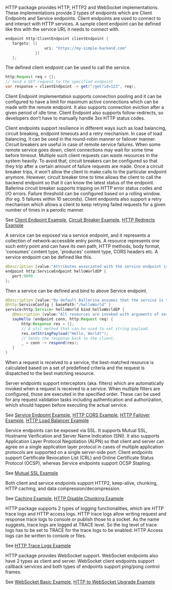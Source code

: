 HTTP package provides HTTP, HTTP2 and WebSocket implementations. These implementations provide 2 types of endpoints which are Client Endpoints and Service endpoints. Client endpoints are used to connect to and interact with HTTP services. A sample client endpoint can be defined like this with the service URL it needs to connect with.

``` java
endpoint http:ClientEndpoint clientEndpoint {
   targets: [{
                 uri: "https://my-simple-backend.com"
             }]
   };
```

The defined client endpoint can be used to call the service.

``` java
http:Request req = {};
// Send a GET request to the specified endpoint
var response = clientEndpoint -> get("/get?id=123", req);
```

Client Endpoint implementation supports connection pooling and it can be configured to have a limit for maximum active connections which can be made with the remote endpoint. It also supports connection eviction after a given period of idle time. Client Endpoint also supports follow-redirects, so developers don’t have to manually handle 3xx HTTP status codes. 

Client endpoints support resilience in different ways such as load balancing, circuit breaking, endpoint timeouts and a retry mechanism. In case of load balancing, it can be used in the round-robin manner or failover manner. Circuit breakers are useful in case of remote service failures. When some remote service goes down, client connections may wait for some time before timeout. Multiple such client requests can waste resources in the system heavily. To avoid that, circuit breakers can be configured so that they trip after a certain amount of failure requests are made. Once a circuit breaker trips, it won’t allow the client to make calls to the particular endpoint anymore. However, circuit breaker time to time allows the client to call the backend endpoint so that it can know the latest status of the endpoint. Ballerina circuit breaker supports tripping on HTTP error status codes and I/O errors. Failure threshold can be configured based on a rolling window. (for eg. 5 failures within 10 seconds). Client endpoints also support a retry mechanism which allows a client to keep retrying failed requests for a given number of times in a perodic manner. 

See [Client Endpoint Example](https://ballerinalang.org/docs/by-example/http-client-connector), [Circuit Breaker Example](https://ballerinalang.org/docs/by-example/http-circuit-breaker), [HTTP Redirects Example](https://ballerinalang.org/docs/by-example/http-redirects)

A service can be exposed via a service endpoint, and it represents a collection of network-accessible entry points. A resource represents one such entry point and can have its own path, HTTP methods, body format, 'consumes' content type, 'produces' content type, CORS headers etc. A service endpoint can be defined like this.

```java
@Description {value:"Attributes associated with the service endpoint is defined here."}
endpoint http:ServiceEndpoint helloWorldEP {
   port:9090
};
```

Then a service can be defined and bind to above Service endpoint.

```java
@Description {value:"By default Ballerina assumes that the service is to be exposed via HTTP/1.1."}
@http:ServiceConfig { basePath:"/helloWorld" }
service<http:Service> helloWorld bind helloWorldEP {
   @Description {value:"All resources are invoked with arguments of server connector and request"}
   sayHello (endpoint conn, http:Request req) {
       http:Response res = {};
       // A util method that can be used to set string payload.
       res.setStringPayload("Hello, World!");
       // Sends the response back to the client.
       _ = conn -> respond(res);
   }
}
```

When a request is received to a service, the best-matched resource is calculated based on a set of predefined criteria and the request is dispatched to the best matching resource. 

Server endpoints support interceptors (aka. filters) which are automatically invoked when a request is received to a service. When multiple filters are configured, those are executed in the specified order. These can be used for any request validation tasks including authentication and authorization, which should happen before executing the actual service. 

See [Service Endpoint Example](https://ballerinalang.org/docs/by-example/http-data-binding), [HTTP CORS Example](https://ballerinalang.org/docs/by-example/http-cors), [HTTP Failover Example](https://ballerinalang.org/docs/by-example/http-failover), [HTTP Load Balancer Example](https://ballerinalang.org/docs/by-example/http-load-balancer)

Service endpoints can be exposed via SSL. It supports Mutual SSL, Hostname Verification and Server Name Indication (SNI). It also supports Application Layer Protocol Negotiation (ALPN) so that client and server can agree on a single application layer protocol in cases of multiple application protocols are supported on a single server-side port. Client endpoints support Certificate Revocation List (CRL) and Online Certificate Status Protocol (OCSP), whereas Service endpoints support OCSP Stapling. 

See [Mutual SSL Example](https://ballerinalang.org/docs/by-example/mutual-ssl)

Both client and service endpoints support HTTP2, keep-alive, chunking, HTTP caching, and data compression/decompression. 

See [Caching Example](https://ballerinalang.org/docs/by-example/caching), [HTTP Disable Chunking Example](https://ballerinalang.org/docs/by-example/http-disable-chunking)

HTTP package supports 2 types of logging functionalities, which are HTTP trace logs and HTTP access logs. HTTP trace logs allow writing request and response trace logs to console or publish those to a socket. As the name suggests, trace logs are logged at TRACE level. So the log level of trace logs has to be set to TRACE for the trace logs to be enabled. HTTP Access logs can be written to console or files. 

See [HTTP Trace Logs Example](https://ballerinalang.org/docs/by-example/http-trace-logs)

HTTP package provides WebSocket support. WebSocket endpoints also have 2 types as client and server. WebSocket client endpoints support callback services and both types of endpoints support ping/pong control frames. 

See [WebSocket Basic Example](https://ballerinalang.org/docs/by-example/websocket-basic-sample), [HTTP to WebSocket Upgrade Example](https://ballerinalang.org/docs/by-example/http-to-websocket-upgrade)
